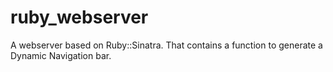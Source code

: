 # ruby_webserver
A webserver based on Ruby::Sinatra. That contains a function to generate a Dynamic Navigation bar.
